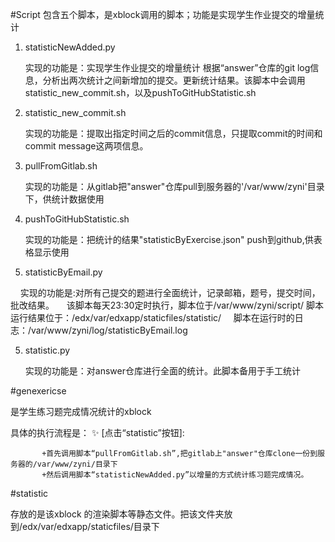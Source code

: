 #Script
  包含五个脚本，是xblock调用的脚本；功能是实现学生作业提交的增量统计
  1. statisticNewAdded.py

      实现的功能是：实现学生作业提交的增量统计
      根据“answer”仓库的git log信息，分析出两次统计之间新增加的提交。更新统计结果。该脚本中会调用statistic_new_commit.sh，以及pushToGitHubStatistic.sh
      
  2. statistic_new_commit.sh
  
     实现的功能是：提取出指定时间之后的commit信息，只提取commit的时间和commit message这两项信息。
   
  3. pullFromGitlab.sh
  
     实现的功能是：从gitlab把"answer"仓库pull到服务器的'/var/www/zyni'目录下，供统计数据使用

  4. pushToGitHubStatistic.sh
  
     实现的功能是：把统计的结果"statisticByExercise.json" push到github,供表格显示使用
     
  5. statisticByEmail.py
   
     实现的功能是:对所有己提交的题进行全面统计，记录邮箱，题号，提交时间，批改结果。 
     该脚本每天23:30定时执行，脚本位于/var/www/zyni/script/  脚本运行结果位于：/edx/var/edxapp/staticfiles/statistic/
     脚本在运行时的日志：/var/www/zyni/log/statisticByEmail.log  

  5. statistic.py
  
     实现的功能是：对answer仓库进行全面的统计。此脚本备用于手工统计
  
#genexericse

   是学生练习题完成情况统计的xblock
   
   具体的执行流程是：
      :sparkles: [点击“statistic”按钮]:
      
           +首先调用脚本“pullFromGitlab.sh”,把gitlab上"answer"仓库clone一份到服务器的/var/www/zyni/目录下
           +然后调用脚本“statisticNewAdded.py”以增量的方式统计练习题完成情况。
      
      
#statistic

存放的是该xblock 的渲染脚本等静态文件。把该文件夹放到/edx/var/edxapp/staticfiles/目录下
